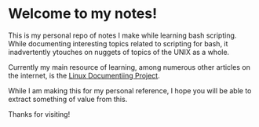 # Welcome to my notes! 
This is my personal repo of notes I make while learning bash scripting. 
While documenting interesting topics related to scripting for bash, it inadvertently ytouches on nuggets of topics of the UNIX as a whole. 

Currently my main resource of learning, among numerous other articles on the internet, is the [Linux Documentiing Project](https://tldp.org/LDP/abs/html/). 

While I am making this for my personal reference, I hope you will be able to extract something of value from this. 

Thanks for visiting! 

